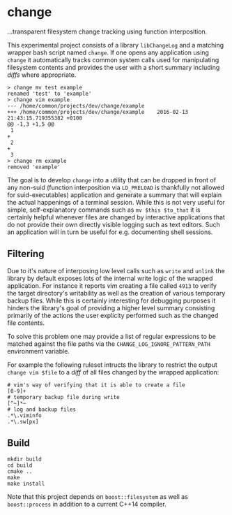 # change

...transparent filesystem change tracking using function interposition.

This experimental project consists of a library `libChangeLog` and a matching wrapper bash script named `change`. If one opens any application using `change` it automatically tracks common system calls used for manipulating filesystem contents and provides the user with a short summary including _diffs_ where appropriate.

	> change mv test example
	renamed 'test' to 'example'
	> change vim example
	--- /home/common/projects/dev/change/example
	+++ /home/common/projects/dev/change/example	2016-02-13 21:43:15.719355382 +0100
	@@ -1,3 +1,5 @@
	 1
	+
	 2
	+
	 3
	> change rm example
	removed 'example'

The goal is to develop `change` into a utility that can be dropped in front of any non-suid (function interposition via `LD_PRELOAD` is thankfully not allowed for suid-executables) application and generate a summary that will explain the actual happenings of a terminal session. While this is not very useful for simple, self-explanatory commands such as `mv $this $to_that` it is certainly helpful whenever files are changed by interactive applications that do not provide their own directly visible logging such as text editors. Such an application will in turn be useful for e.g. documenting shell sessions.

## Filtering

Due to it's nature of interposing low level calls such as `write` and `unlink` the library by default exposes lots of the internal write logic of the wrapped application. For instance it reports _vim_ creating a file called `4913` to verify the target directory's writability as well as the creation of various temporary backup files. While this is certainly interesting for debugging purposes it hinders the library's goal of providing a higher level summary consisting primarily of the actions the user explicity performed such as the changed file contents.

To solve this problem one may provide a list of regular expressions to be matched against the file paths via the `CHANGE_LOG_IGNORE_PATTERN_PATH` environment variable.

For example the following ruleset intructs the library to restrict the output `change vim $file` to a _diff_ of all files changed by the wrapped application:

	# vim's way of verifying that it is able to create a file
	[0-9]+
	# temporary backup file during write
	[^~]*~
	# log and backup files
	.*\.viminfo
	.*\.sw[px]

## Build

	mkdir build
	cd build
	cmake ..
	make
	make install

Note that this project depends on `boost::filesystem` as well as `boost::process` in addition to a current C++14 compiler.
